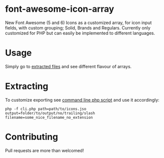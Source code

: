 # font-awesome-icon-array
New Font Awesome (5 and 6) Icons as a customized array, for icon input fields, with custom grouping; Solid, Brands and Regulars.
Currently only customized for PHP but can easily be implemented to different languages.

# Usage
Simply go to [extracted files](/extracted) and see different flavour of arrays.

# Extracting
To customize exporting see [command line php script](/cli.php) and use it accordingly:

```shell
php -f cli.php path=path/to/icons.jso output=folder/to/output/no/trailing/slash filename=some_nice_filename_no_extension
```
# Contributing
Pull requests are more than welcomed!